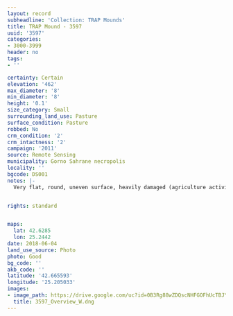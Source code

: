 ```yaml
---
layout: record
subheadline: 'Collection: TRAP Mounds'
title: TRAP Mound - 3597
uuid: '3597'
categories:
- 3000-3999
header: no
tags:
- ''

certainty: Certain
elevation: '462'
max_diameter: '8'
min_diameter: '8'
height: '0.1'
size_category: Small
surrounding_land_use: Pasture
surface_condition: Pasture
robbed: No
crm_condition: '2'
crm_intactness: '2'
campaign: '2011'
source: Remote Sensing
municipality: Gorno Sahrane necropolis
locality: ''
bgcode: DS001
notes: |-
  Very flat, round, uneven surface, heavily damaged (agriculture activity).


rights: standard


maps:
  lat: 42.6285
  lon: 25.2442
date: 2018-06-04
land_use_source: Photo
photo: Good
bg_code: ''
akb_code: ''
latitude: '42.665593'
longitude: '25.205033'
images:
- image_path: https://drive.google.com/uc?id=0B3Rg88wZDQscNHFGOFhUcTBJY3c
  title: 3597_Overview_W.dng
---
```

